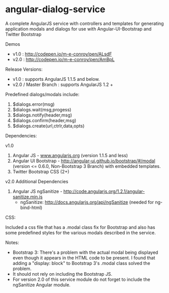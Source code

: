 angular-dialog-service
======================

A complete AngularJS service with controllers and templates for generating application modals and dialogs for use with Angular-UI-Bootstrap and Twitter Bootstrap

Demos 
- v1.0 : http://codepen.io/m-e-conroy/pen/ALsdF
- v2.0 : http://codepen.io/m-e-conroy/pen/AmBpL

Release Versions:
- v1.0 : supports AngularJS 1.1.5 and below.
- v2.0 / Master Branch : supports AngularJS 1.2 +

Predefined dialogs/modals include:

1. $dialogs.error(msg)
2. $dialogs.wait(msg,progess)
3. $dialogs.notify(header,msg)
4. $dialogs.confirm(header,msg)
5. $dialogs.create(url,ctrlr,data,opts)

Dependencies:

v1.0

1.  Angular JS - www.angularjs.org (version 1.1.5 and less) 
2.  Angular UI Bootstrap - http://angular-ui.github.io/bootstrap/#/modal (version <= 0.6.0, Non-Bootstrap 3 Branch) with embedded templates.
3.  Twitter Bootstrap CSS (2+)

v2.0 Additional Dependencies

1.  Angular JS ngSanitize - http://code.angularjs.org/1.2.1/angular-sanitize.min.js
	- ngSanitize: http://docs.angularjs.org/api/ngSanitize (needed for ng-bind-html)


CSS:

Included a css file that has a .modal class fix for Bootstrap and also has some predefined styles for the various modals described in the service.

Notes:

- Bootstrap 3: There's a problem with the actual modal being displayed even though it appears in the HTML code to be present.  I found that adding a "display: block" to Bootstrap 3's .modal class solved the problem.  
- It should not rely on including the Bootstrap JS.
- For version 2.0 of this service module do not forget to include the ngSanitize Angular module.
